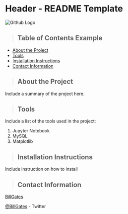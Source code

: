 # Header - README Template

![Github Logo](https://github.githubassets.com/images/modules/logos_page/Octocat.png "Github logo - markdown")


>## Table of Contents Example
* [About the Project](#about_the_project)
* [Tools](#tools)
* [Installation Instructions](#installation_instructions)
* [Contact Information](#contact)


<a class="anchor" id="about_the_project"></a>
>## About the Project
Include a summary of the project here.


<a class="anchor" id="tools"></a>
>## Tools 
Include a list of the tools used in the project:
1. Jupyter Notebook
2. MySQL
3. Matplotlib
   

<a class="anchor" id="installation_instructions"></a>
>## Installation Instructions
Include instruction on how to install


<a class="anchor" id="contact"></a>
>## Contact Information 
[BillGates](https://www.linkedin.com/in/williamhgates/detail/recent-activity/posts/)

[@BillGates](https://twitter.com/BillGates) - Twitter



